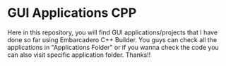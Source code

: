 # GUI Applications CPP
 Here in this repository, you will find GUI applications/projects that I have done so far using Embarcadero C++ Builder. You guys can check all the applications in "Applications Folder" or if you wanna check the code you can also visit specific application folder. Thanks!!
